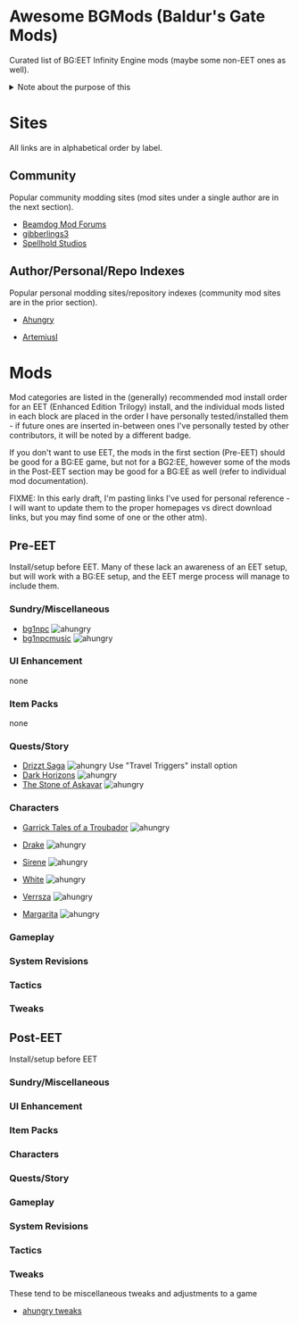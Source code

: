# Awesome BGMods (Baldur's Gate Mods)

Curated list of BG:EET Infinity Engine mods (maybe some non-EET ones
as well).

<details>
<summary>Note about the purpose of this</summary>
I hope to maintain a healthy list/index of mods, including homepage
and direct download links, as well as any quick
comments/findings/known issues with incompatabilites.

There are tons of great mods out there, however due to some general
aversion to re-hosting/mirroring of mods, sometimes they are quite
segmented between a lot of different mod communities/personal hosting
pages/github repos - this should hopefully provide someone (at the
least, myself) a quick reference.

The target audience of this document will already have some
familiarity with installing IE mods (Weidu/weinstall), although I will
include links to some non-Weidu based tooling as well.
</details>

# Sites

All links are in alphabetical order by label.

## Community

Popular community modding sites (mod sites under a single author are
in the next section).

- [Beamdog Mod Forums](https://forums.beamdog.com/categories/general-modding)
- [gibberlings3](https://www.gibberlings3.net/)
- [Spellhold Studios](http://www.shsforums.net/)

## Author/Personal/Repo Indexes

Popular personal modding sites/repository indexes (community mod sites
are in the prior section).

- [Ahungry](https://github.com/ahungry?tab=repositories&q=%22dele%22+OR+%22bg%22&type=&language=&sort=)

- [ArtemiusI](https://github.com/ArtemiusI?tab=repositories)

# Mods

Mod categories are listed in the (generally) recommended mod install
order for an EET (Enhanced Edition Trilogy) install, and the
individual mods listed in each block are placed in the order I have
personally tested/installed them - if future ones are inserted
in-between ones I've personally tested by other contributors, it will
be noted by a different badge.

If you don't want to use EET, the mods in the first section (Pre-EET)
should be good for a BG:EE game, but not for a BG2:EE, however some of
the mods in the Post-EET section may be good for a BG:EE as well
(refer to individual mod documentation).

FIXME: In this early draft, I'm pasting links I've used for personal
reference - I will want to update them to the proper homepages vs
direct download links, but you may find some of one or the other atm).

## Pre-EET

Install/setup before EET.  Many of these lack an awareness of an EET
setup, but will work with a BG:EE setup, and the EET merge process
will manage to include them.

### Sundry/Miscellaneous

- [bg1npc](https://github.com/Gibberlings3/BG1NPC/releases/tag/v30)
![ahungry](https://img.shields.io/badge/ahungry-+-green?style=plastic)
- [bg1npcmusic](https://www.gibberlings3.net/files/file/692-bg1-npc-project-music-pack/)
![ahungry](https://img.shields.io/badge/ahungry-+-green?style=plastic)

### UI Enhancement

none

### Item Packs

none


### Quests/Story

- [Drizzt Saga](https://forums.beamdog.com/discussion/29969/drizzt-saga-v3-released-now-bgee-compatible)
![ahungry](https://img.shields.io/badge/ahungry-+-green?style=plastic)
Use "Travel Triggers" install option
- [Dark Horizons](https://forums.beamdog.com/discussion/18833/bg-ee-dark-horizons-released)
![ahungry](https://img.shields.io/badge/ahungry-+-green?style=plastic)
- [The Stone of Askavar](https://forums.beamdog.com/discussion/42168/mod-the-stone-of-askavar-for-totsc-tutu-bgt-and-bg-ee)
![ahungry](https://img.shields.io/badge/ahungry-+-green?style=plastic)

### Characters

- [Garrick Tales of a Troubador](https://mirandir.baldursgateworld.fr/garrick-tt/)
![ahungry](https://img.shields.io/badge/ahungry-+-green?style=plastic)

- [Drake](https://artisans-corner.com/drake-npc-for-bgee/)
![ahungry](https://img.shields.io/badge/ahungry-+-green?style=plastic)

- [Sirene](https://artisans-corner.com/sirene-npc-for-bgee-and-bgsod/)
![ahungry](https://img.shields.io/badge/ahungry-+-green?style=plastic)

- [White](https://downloads.weaselmods.net/download/white-npc/)
![ahungry](https://img.shields.io/badge/ahungry-+-green?style=plastic)

- [Verrsza](https://downloads.weaselmods.net/download/verrsza-bg1ee/)
![ahungry](https://img.shields.io/badge/ahungry-+-green?style=plastic)

- [Margarita](https://forums.beamdog.com/discussion/15867/mod-npc-margarita-zelleod)
![ahungry](https://img.shields.io/badge/ahungry-+-green?style=plastic)

### Gameplay
### System Revisions
### Tactics
### Tweaks

## Post-EET

Install/setup before EET

### Sundry/Miscellaneous
### UI Enhancement
### Item Packs
### Characters
### Quests/Story
### Gameplay
### System Revisions
### Tactics
### Tweaks

These tend to be miscellaneous tweaks and adjustments to a game

- [ahungry tweaks](https://github.com/ahungry/ahungry_tweaks)
